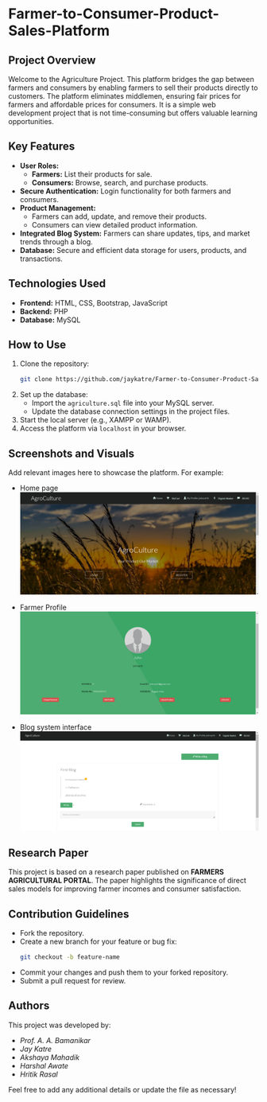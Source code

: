 # Farmer-to-Consumer-Product-Sales-Platform

## Project Overview
Welcome to the Agriculture Project. This platform bridges the gap between farmers and consumers by enabling farmers to sell their products directly to customers. The platform eliminates middlemen, ensuring fair prices for farmers and affordable prices for consumers. It is a simple web development project that is not time-consuming but offers valuable learning opportunities.

## Key Features
- **User Roles:**
  - **Farmers:** List their products for sale.
  - **Consumers:** Browse, search, and purchase products.
- **Secure Authentication:** Login functionality for both farmers and consumers.
- **Product Management:**
  - Farmers can add, update, and remove their products.
  - Consumers can view detailed product information.
- **Integrated Blog System:** Farmers can share updates, tips, and market trends through a blog.
- **Database:** Secure and efficient data storage for users, products, and transactions.

## Technologies Used
- **Frontend:** HTML, CSS, Bootstrap, JavaScript
- **Backend:** PHP
- **Database:** MySQL


## How to Use
1. Clone the repository:
   ```bash
   git clone https://github.com/jaykatre/Farmer-to-Consumer-Product-Sales-Platform.git
   ```
2. Set up the database:
   - Import the `agriculture.sql` file into your MySQL server.
   - Update the database connection settings in the project files.
3. Start the local server (e.g., XAMPP or WAMP).
4. Access the platform via `localhost` in your browser.

## Screenshots and Visuals
Add relevant images here to showcase the platform. For example:
- Home page
![alt text](2.png)

- Farmer Profile
![alt text](3.png)

- Blog system interface
![alt text](4.png)

## Research Paper
This project is based on a research paper published on **FARMERS AGRICULTURAL PORTAL**. The paper highlights the significance of direct sales models for improving farmer incomes and consumer satisfaction.

## Contribution Guidelines
- Fork the repository.
- Create a new branch for your feature or bug fix:
  ```bash
  git checkout -b feature-name
  ```
- Commit your changes and push them to your forked repository.
- Submit a pull request for review.

## Authors

This project was developed by:  

- *Prof. A. A. Bamanikar* 
- *Jay Katre*  
- *Akshaya Mahadik*  
- *Harshal Awate*  
- *Hritik Rasal*  


Feel free to add any additional details or update the file as necessary!
